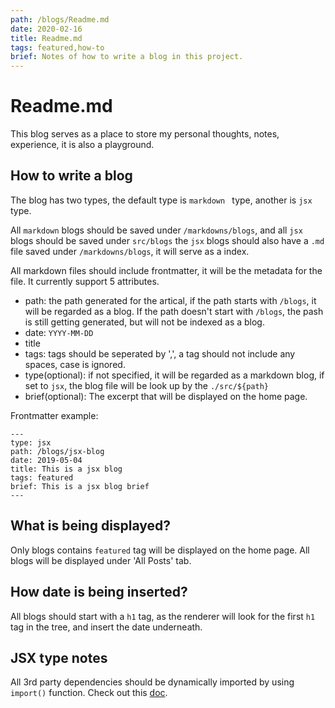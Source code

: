 ```yaml
---
path: /blogs/Readme.md
date: 2020-02-16
title: Readme.md
tags: featured,how-to
brief: Notes of how to write a blog in this project.
---
```


# Readme.md

This blog serves as a place to store my personal thoughts, notes, experience, it is also a playground.

## How to write a blog

The blog has two types, the default type is `markdown ` type, another is `jsx` type.

All `markdown` blogs should be saved under `/markdowns/blogs`, and all `jsx` blogs should be saved under `src/blogs` the `jsx` blogs should also have a `.md` file saved under `/markdowns/blogs`, it will serve as a index.

All markdown files should include frontmatter, it will be the metadata for the file. It currently support 5 attributes.

-   path: the path generated for the artical, if the path starts with `/blogs`, it will be regarded as a blog. If the path doesn't start with `/blogs`, the pash is still getting generated, but will not be indexed as a blog.
-   date: `YYYY-MM-DD`
-   title
-   tags: tags should be seperated by ',', a tag should not include any spaces, case is ignored.
-   type(optional): if not specified, it will be regarded as a markdown blog, if set to `jsx`, the blog file will be look up by the `./src/${path}`
-   brief(optional): The excerpt that will be displayed on the home page.

Frontmatter example:

```
---
type: jsx
path: /blogs/jsx-blog
date: 2019-05-04
title: This is a jsx blog
tags: featured
brief: This is a jsx blog brief
---
```

## What is being displayed?

Only blogs contains `featured` tag will be displayed on the home page. All blogs will be displayed under 'All Posts' tab.

## How date is being inserted?

All blogs should start with a `h1` tag, as the renderer will look for the first `h1` tag in the tree, and insert the date underneath.

## JSX type notes

All 3rd party dependencies should be dynamically imported by using `import()` function. Check out this [doc](https://developer.mozilla.org/en-US/docs/Web/JavaScript/Reference/Statements/import).

